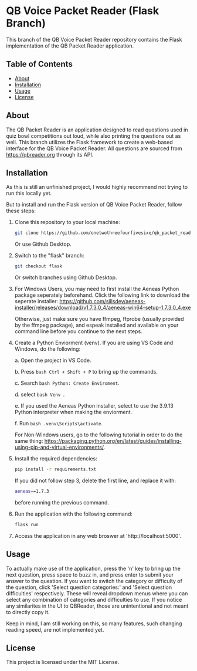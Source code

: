 # QB Voice Packet Reader (Flask Branch)

This branch of the QB Voice Packet Reader repository contains the Flask implementation of the QB Packet Reader application.

## Table of Contents

- [About](#about)
- [Installation](#installation)
- [Usage](#usage)
- [License](#license)

## About

The QB Packet Reader is an application designed to read questions used in quiz bowl competitions out loud, while also printing the questions out as well. This branch utilizes the Flask framework to create a web-based interface for the QB Voice Packet Reader. All questions are sourced from https://qbreader.org through its API.

## Installation

As this is still an unfinished project, I would highly recommend not trying to run this locally yet.

But to install and run the Flask version of QB Voice Packet Reader, follow these steps:

1. Clone this repository to your local machine:

   ```bash
   git clone https://github.com/onetwothreefourfivesixe/qb_packet_reader.git
   ```

   Or use Github Desktop.

2. Switch to the "flask" branch:

    ```bash
    git checkout flask
    ```

    Or switch branches using Github Desktop.

3. For Windows Users, you may need to first install the Aeneas Python package seperately beforehand. Click the following link to download the seperate installer: https://github.com/sillsdev/aeneas-installer/releases/download/v1.7.3.0_4/aeneas-win64-setup-1.7.3.0_4.exe

    Otherwise, just make sure you have ffmpeg, ffprobe (usually provided by the ffmpeg package), and espeak installed and available on your command line before you continue to the next steps.

4. Create a Python Enviorment (venv). If you are using VS Code and Windows, do the following:
    
    a. Open the project in VS Code.
    
    b. Press ```bash Ctrl + Shift + P``` to bring up the commands.
    
    c. Search ```bash Python: Create Enviroment```.
    
    d. select ```bash Venv ```.
    
    e. If you used the Aeneas Python installer, select to use the 3.9.13 Python interpreter when making the enviorment.
    
    f. Run ```bash .venv\Scripts\activate```.

    For Non-Windows users, go to the following tutorial in order to do the same thing: https://packaging.python.org/en/latest/guides/installing-using-pip-and-virtual-environments/.

3. Install the required dependencies:

    ```bash
    pip install -r requirements.txt
    ```
    
    If you did not follow step 3, delete the first line, and replace it with:

    ```bash
    aeneas==1.7.3
    ```

    before running the previous command.

4. Run the application with the following command:

    ```bash
    flask run

5. Access the application in any web broswer at 'http://localhost:5000'.

## Usage

To actually make use of the application, press the 'n' key to bring up the next question, press space to buzz in, and press enter to submit your answer to the question. If you want to switch the category or difficulty of the question, click 'Select question categories:' and 'Select question difficulties' respectively. These will reveal dropdown menus where you can select any combination of categories and difficulties to use. If you notice any similarites in the UI to QBReader, those are unintentional and not meant to directly copy it.

Keep in mind, I am still working on this, so many features, such changing reading speed, are not implemented yet.

## License

This project is licensed under the MIT License.